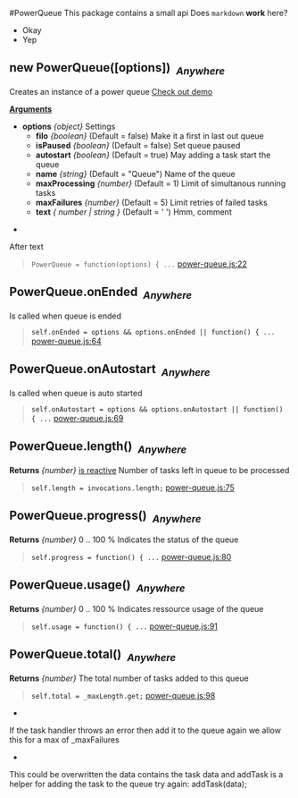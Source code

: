 #PowerQueue
This package contains a small api
Does `markdown` __work__ here?
* Okay
* Yep

## <a name="PowerQueue"/> new PowerQueue([options])&nbsp;&nbsp;<sub><i>Anywhere</i></sub> ##
Creates an instance of a power queue 
[Check out demo](http://power-queue-test.meteor.com/)

<u><b>Arguments</b></u>

* __options__ *{object}*
  Settings
    - __filo__ *{boolean}*    (Default = false)
Make it a first in last out queue
    - __isPaused__ *{boolean}*    (Default = false)
Set queue paused
    - __autostart__ *{boolean}*    (Default = true)
May adding a task start the queue
    - __name__ *{string}*    (Default = "Queue")
Name of the queue
    - __maxProcessing__ *{number}*    (Default = 1)
Limit of simultanous running tasks
    - __maxFailures__ *{number}*    (Default = 5)
Limit retries of failed tasks
    - __text__ *{ number | string }*    (Default = ' ')
Hmm, comment

-
After text

> ```PowerQueue = function(options) { ...``` [power-queue.js:22](power-queue.js#L22)

## <a name="PowerQueue.onEnded"/> PowerQueue.onEnded&nbsp;&nbsp;<sub><i>Anywhere</i></sub> ##
Is called when queue is ended

> ```self.onEnded = options && options.onEnded || function() { ...``` [power-queue.js:64](power-queue.js#L64)

## <a name="PowerQueue.onAutostart"/> PowerQueue.onAutostart&nbsp;&nbsp;<sub><i>Anywhere</i></sub> ##
Is called when queue is auto started

> ```self.onAutostart = options && options.onAutostart || function() { ...``` [power-queue.js:69](power-queue.js#L69)

## <a name="PowerQueue.length"/> PowerQueue.length()&nbsp;&nbsp;<sub><i>Anywhere</i></sub> ##

__Returns__  *{number}*  <u>is reactive</u>
Number of tasks left in queue to be processed

> ```self.length = invocations.length;``` [power-queue.js:75](power-queue.js#L75)

## <a name="PowerQueue.progress"/> PowerQueue.progress()&nbsp;&nbsp;<sub><i>Anywhere</i></sub> ##

__Returns__  *{number}*
0 .. 100 % Indicates the status of the queue

> ```self.progress = function() { ...``` [power-queue.js:80](power-queue.js#L80)

## <a name="PowerQueue.usage"/> PowerQueue.usage()&nbsp;&nbsp;<sub><i>Anywhere</i></sub> ##

__Returns__  *{number}*
0 .. 100 % Indicates ressource usage of the queue

> ```self.usage = function() { ...``` [power-queue.js:91](power-queue.js#L91)

## <a name="PowerQueue.total"/> PowerQueue.total()&nbsp;&nbsp;<sub><i>Anywhere</i></sub> ##

__Returns__  *{number}*
The total number of tasks added to this queue

> ```self.total = _maxLength.get;``` [power-queue.js:98](power-queue.js#L98)

-
If the task handler throws an error then add it to the queue again
we allow this for a max of _maxFailures

-
This could be overwritten the data contains the task data and addTask
is a helper for adding the task to the queue
try again: addTask(data);
